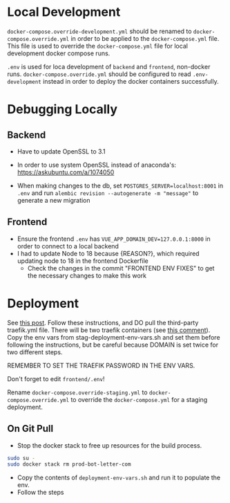 # Local Development
`docker-compose.override-development.yml` should be renamed to `docker-compose.override.yml` in order to
be applied to the `docker-compose.yml` file. This file is used to override the `docker-compose.yml` file for local
development docker compose runs.

`.env` is used for loca development of `backend` and `frontend`, non-docker runs. `docker-compose.override.yml`
should be configured to read `.env-development` instead in order to deploy the docker containers successfully.

# Debugging Locally

## Backend

- Have to update OpenSSL to 3.1
- In order to use system OpenSSL instead of anaconda's: https://askubuntu.com/a/1074050

- When making changes to the db, set `POSTGRES_SERVER=localhost:8001` in `.env` and run `alembic revision --autogenerate -m "message"` to generate a new migration

## Frontend

- Ensure the frontend `.env` has `VUE_APP_DOMAIN_DEV=127.0.0.1:8000` in order to connect to a local backend
- I had to update Node to 18 because {REASON?}, which required updating node to 18 in the frontend Dockerfile
  - Check the changes in the commit "FRONTEND ENV FIXES" to get the necessary changes to make this work

# Deployment

See [this post](https://github.com/tiangolo/full-stack-fastapi-postgresql/issues/322).
Follow these instructions, and DO pull the third-party traefik.yml file. There will be two traefik containers (see
[this comment](https://github.com/tiangolo/full-stack-fastapi-postgresql/issues/116#issuecomment-612941824)).
Copy the env vars from stag-deployment-env-vars.sh and set them before following the instructions, but be careful because
DOMAIN is set twice for two different steps.

REMEMBER TO SET THE TRAEFIK PASSWORD IN THE ENV VARS.

Don't forget to edit `frontend/.env`!

Rename `docker-compose.override-staging.yml` to `docker-compose.override.yml` to override the `docker-compose.yml`
for a staging deployment.

## On Git Pull
- Stop the docker stack to free up resources for the build process.
```bash
sudo su -
sudo docker stack rm prod-bot-letter-com
```
- Copy the contents of `deployment-env-vars.sh` and run it to populate the env.
- Follow the steps 
